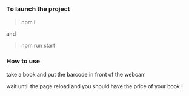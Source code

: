 ### To launch the project

> npm  i

and

> npm run start

### How to use

take a book and put the barcode in front of the webcam

wait until the page reload and you should have the price of your book !
